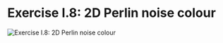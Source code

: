 # Exercise I.8: 2D Perlin noise colour

![Exercise I.8: 2D Perlin noise colour](https://raw.githubusercontent.com/mark-gerarts/nature-of-code/master/screenshots/Exercise%20I.8%3A%202D%20Perlin%20noise%20colour.gif)